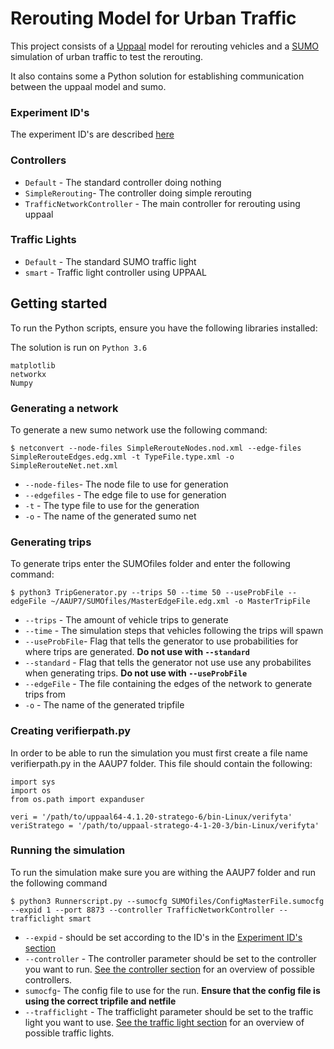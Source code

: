 # Rerouting Model for Urban Traffic #

This project consists of a [Uppaal](http://www.uppaal.org/) model for rerouting vehicles and a [SUMO](https://www.dlr.de/ts/en/desktopdefault.aspx/tabid-9883/16931_read-41000/) simulation of urban traffic to test the rerouting.

It also contains some a Python solution for establishing communication between the uppaal model and sumo.

### Experiment ID's
The experiment ID's are described [here](results/IndexLookUp.txt)

### Controllers

* `Default` - The standard controller doing nothing
* `SimpleRerouting`- The controller doing simple rerouting 
* `TrafficNetworkController` - The main controller for rerouting using uppaal

### Traffic Lights
* `Default` - The standard SUMO traffic light
* `smart` - Traffic light controller using UPPAAL

## Getting started

To run the Python scripts, ensure you have the following libraries installed:

The solution is run on `Python 3.6`

```
matplotlib
networkx
Numpy
```

### Generating a network

To generate a new sumo network use the following command:

```
$ netconvert --node-files SimpleRerouteNodes.nod.xml --edge-files SimpleRerouteEdges.edg.xml -t TypeFile.type.xml -o SimpleRerouteNet.net.xml
```
* `--node-files`- The node file to use for generation
* `--edgefiles` - The edge file to use for generation
* `-t` - The type file to use for the generation
* `-o` - The name of the generated sumo net 

### Generating trips

To generate trips enter the SUMOfiles folder and enter the following command: 

```
$ python3 TripGenerator.py --trips 50 --time 50 --useProbFile --edgeFile ~/AAUP7/SUMOfiles/MasterEdgeFile.edg.xml -o MasterTripFile
```
* `--trips` - The amount of vehicle trips to generate
* `--time` - The simulation steps that vehicles following the trips will spawn
* `--useProbFile`- Flag that tells the generator to use probabilities for where trips are generated. **Do not use with `--standard`**
* `--standard` - Flag that tells the generator not use use any probabilites when generating trips. **Do not use with `--useProbFile`**
* `--edgeFile` - The file containing the edges of the network to generate trips from
* `-o` - The name of the generated tripfile 


### Creating verifierpath.py
In order to be able to run the simulation you must first create a file name verifierpath.py in the AAUP7 folder. This file should contain the following:

```
import sys
import os
from os.path import expanduser

veri = '/path/to/uppaal64-4.1.20-stratego-6/bin-Linux/verifyta'
veriStratego = '/path/to/uppaal-stratego-4-1-20-3/bin-Linux/verifyta'
```

### Running the simulation

To run the simulation make sure you are withing the AAUP7 folder and run the following command

```
$ python3 Runnerscript.py --sumocfg SUMOfiles/ConfigMasterFile.sumocfg --expid 1 --port 8873 --controller TrafficNetworkController --trafficlight smart
```
* `--expid` - should be set according to the ID's in the [Experiment ID's section](#experiment-ids) 
* `--controller` - The controller parameter should be set to the controller you want to run. [See the controller section](#controllers) for an overview of possible controllers.
* `sumocfg`- The config file to use for the run. **Ensure that the config file is using the correct tripfile and netfile**
* `--trafficlight` - The trafficlight parameter should be set to the traffic light you want to use. [See the traffic light section](#traffic-lights) for an overview of possible traffic lights.



